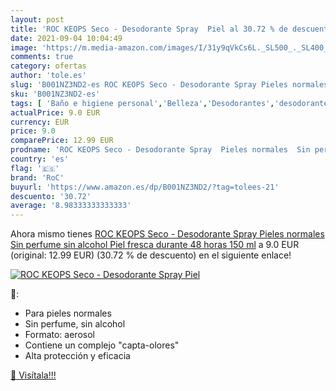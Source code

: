 ```yaml
---
layout: post
title: 'ROC KEOPS Seco - Desodorante Spray  Piel al 30.72 % de descuento'
date: 2021-09-04 10:04:49
image: 'https://m.media-amazon.com/images/I/31y9qVkCs6L._SL500_._SL400_.jpg'
comments: true
category: ofertas
author: 'tole.es'
slug: 'B001NZ3ND2-es ROC KEOPS Seco - Desodorante Spray Pieles normales Sin...'
sku: 'B001NZ3ND2-es'
tags: [ 'Baño e higiene personal','Belleza','Desodorantes','desodorante','roc', ]
actualPrice: 9.0 EUR
currency: EUR
price: 9.0
comparePrice: 12.99 EUR
prodname: 'ROC KEOPS Seco - Desodorante Spray  Pieles normales  Sin perfume  sin alcohol  Piel fresca durante 48 horas  150 ml'
country: 'es'
flag: '🇪🇸'
brand: 'RoC'
buyurl: 'https://www.amazon.es/dp/B001NZ3ND2/?tag=tolees-21'
descuento: '30.72'
average: '8.98333333333333'
---
```


Ahora mismo tienes [ROC KEOPS Seco - Desodorante Spray  Pieles normales  Sin perfume  sin alcohol  Piel fresca durante 48 horas  150 ml](https://www.amazon.es/dp/B001NZ3ND2/?tag=tolees-21) a 9.0 EUR (original: 12.99 EUR) (30.72 %  de descuento) en el siguiente enlace!

[![ROC KEOPS Seco - Desodorante Spray  Piel](https://m.media-amazon.com/images/I/31y9qVkCs6L._SL500_._SL400_.jpg)](https://www.amazon.es/dp/B001NZ3ND2/?tag=tolees-21)

🔎:

- Para pieles normales
- Sin perfume, sin alcohol
- Formato: aerosol
- Contiene un complejo "capta-olores"
- Alta protección y eficacia

[🛒 Visítala!!!](https://www.amazon.es/dp/B001NZ3ND2/?tag=tolees-21)
